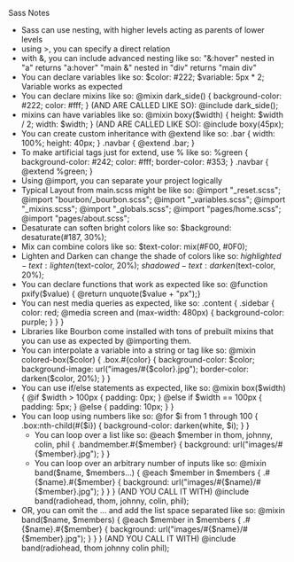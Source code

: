 Sass Notes

  - Sass can use nesting, with higher levels acting as parents of lower levels
  - using >, you can specify a direct relation
  - with &, you can include advanced nesting like so:
 			"&:hover" nested in "a" returns "a:hover"
 			"main &" nested in "div" returns "main div"
  - You can declare variables like so: 
	 		$color: #222;
	 		$variable: 5px * 2; 
	 		Variable works as expected
  - You can declare mixins like so: 
			@mixin dark_side() {
				background-color: #222;
				color: #fff; }
		  (AND ARE CALLED LIKE SO):
			@include dark_side();
  - mixins can have variables like so:
			@mixin boxy($width) {
				height: $width / 2;
				width: $width; }
		  (AND ARE CALLED LIKE SO):
			@include boxy(45px);
  - You can create custom inheritance with @extend like so:
 			.bar {
				width: 100%;
				height: 40px; }
 			.navbar {
				@extend .bar; }
  - To make artificial tags just for extend, use % like so:
 			%green {
				background-color: #242;
				color: #fff; 
				border-color: #353; }
			.navbar {
				@extend %green; }
  - Using @import, you can separate your project logically
  - Typical Layout from main.scss might be like so:
				@import "_reset.scss";
				@import "bourbon/_bourbon.scss";
				@import "_variables.scss";
				@import "_mixins.scss";
				@import "_globals.scss";
				@import "pages/home.scss";
				@import "pages/about.scss";
  - Desaturate can soften bright colors like so:
				$background: desaturate(#187, 30%);
  - Mix can combine colors like so:
 				$text-color: mix(#F00, #0F0);
  - Lighten and Darken can change the shade of colors like so:
				$highlighted-text: lighten($text-color, 20%);
				$shadowed-text: darken($text-color, 20%);
  - You can declare functions that work as expected like so:
 				@function pxify($value) {
					@return unquote($value + "px");}
  - You can nest media queries as expected, like so:
 				.content {
					.sidebar {
						color: red;
						@media screen and (max-width: 480px) {
							background-color: purple; } } }
  - Libraries like Bourbon come installed with tons of prebuilt mixins that you can use as expected by @importing them.
  - You can interpolate a variable into a string or tag like so:
  			@mixin colored-box($color) {
					.box.#{color} {
						background-color: $color;
						background-image: url("images/#{$color}.jpg");
						border-color: darken($color, 20%); } }
  - You can use if/else statements as expected, like so:
  			@mixin box($width) {
					@if $width > 100px {
						padding: 0px;
					} @else if $width == 100px {
						padding: 5px;
					}	@else {
						padding: 10px; } }
  - You can loop using numbers like so:
  			@for $i from 1 through 100 {
					.box:nth-child(#{$i}) {
						background-color: darken(white, $i); } }
	- You can loop over a list like so: 
				@each $member in thom, johnny, colin, phil {
					.bandmember.#{$member} {
						background: url("images/#{$member}.jpg"); } }
	- You can loop over an arbitrary number of inputs like so:
				@mixin band($name, $members...) {
					@each $member in $members {
						.#{$name}.#{$member} {
							background: url("images/#{$name}/#{$member}.jpg"); } } }
				(AND YOU CALL IT WITH)
				@include band(radiohead, thom, johnny, colin, phil);
 - OR, you can omit the ... and add the list space separated like so:
				@mixin band($name, $members) {
					@each $member in $members {
						.#{$name}.#{$member} {
							background: url("images/#{$name}/#{$member}.jpg"); } } }
				(AND YOU CALL IT WITH)
				@include band(radiohead, thom johnny colin phil);
